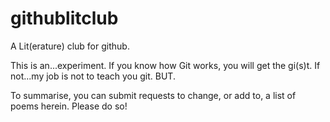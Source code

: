 # githublitclub
A Lit(erature) club for github.

This is an...experiment.  If you know how Git works, you will get the gi(s)t.  If not...my job is not to teach you git.  BUT.

To summarise, you can submit requests to change, or add to, a list of poems herein.  Please do so!
